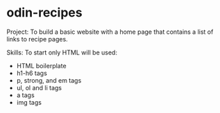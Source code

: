 # odin-recipes

Project: To build a basic website with a home page that contains a list of links to recipe pages. 

Skills: To start only HTML will be used: 
 - HTML boilerplate
 - h1-h6 tags
 - p, strong, and em tags
 - ul, ol and li tags
 - a tags
 - img tags